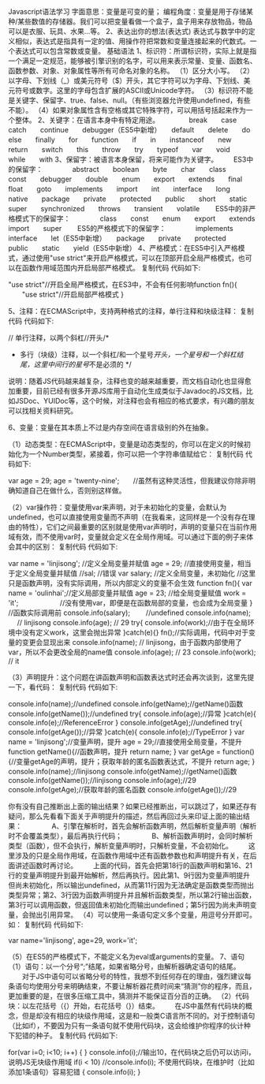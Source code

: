 
Javascript语法学习
字面意思：变量是可变的量；
编程角度：变量是用于存储某种/某些数值的存储器。我们可以把变量看做一个盒子，盒子用来存放物品，物品可以是衣服、玩具、水果...等。 
2、表达出你的想法(表达式)
表达式与数学中的定义相似，表达式是指具有一定的值、用操作符把常数和变量连接起来的代数式。一个表达式可以包含常数或变量。
 基础语法
1、标识符：所谓标识符，实际上就是指一个满足一定规范，能够被引擎识别的名字，可以用来表示常量、变量、函数名、函数参数、对象、对象属性等所有可命名对象的名称。
（1）区分大小写。
（2）以字母、下划线（_）或美元符号（$）开头，其它字符可以为字母、下划线、美元符号或数字。这里的字母包含扩展的ASCII或Unicode字符。
（3）标识符不能是关键字、保留字、true、false、null。（有些浏览器允许使用undefined，有些不能）。
（4）如果对象属性含有空格或其它特殊字符，可以用括号括起来作为一个整体。
2、关键字：在语言本身中有特定用途。
　　　　break　　case　　catch　　continue　　debugger（ES5中新增）　　default　　delete　　do　　else　　finally　　for　　function　　if　　in　　instanceof　　new　　return　　switch　　this　　throw　　try　　typeof　　var　　void　　while　　with
3、保留字：被语言本身保留，将来可能作为关键字。
　　ES3中的保留字：
　　　　abstract　　boolean　　byte　　char　　class　　const　　debugger　　double　　enum　　export　　extends　　final　　float　　goto　　implements　　import　　int　　interface　　long　　native　　package　　private　　protected　　public　　short　　static　　super　　synchronized　　throws　　transient　　volatile
　　ES5中的非严格模式下的保留字：
　　　　class　　const　　enum　　export　　extends　　import　　super
　　ES5的严格模式下的保留字：
　　　　implements　　interface　　let（ES5中新增）　　package　　private　　protected　　public　　static　　yield（ES5中新增）
 4、严格模式：在ES5中引入严格模式，通过使用"use strict"来开启严格模式，可以在顶部开启全局严格模式，也可以在函数作用域范围内开启局部严格模式。
复制代码 代码如下:

"use strict"//开启全局严格模式，在ES3中，不会有任何影响function fn(){ 
　　"use strict"//开启局部严格模式 
} 

5、注释：在ECMAScript中，支持两种格式的注释，单行注释和块级注释： 
复制代码 代码如下:

// 单行注释，以两个斜杠//开头/* 
* 多行（块级）注释，以一个斜杠/和一个星号*开头，一个星号和一个斜杠结尾，这里中间行的星号*不是必须的 
*/ 

说明：随着JS代码越来越复杂，注释也变的越来越重要，而文档自动化也显得愈加重要，目前已经有很多开源JS库用于自动化生成类似于Javadoc的JS文档，比如JSDoc、YUIDoc等，这个时候，对注释也会有相应的格式要求，有兴趣的朋友可以找相关资料研究。 

6、变量：变量在其本质上不过是内存空间在语言级别的外在抽象。 

（1）动态类型：在ECMAScript中，变量是动态类型的，你可以在定义的时候初始化为一个Number类型，紧接着，你可以把一个字符串值赋给它： 
复制代码 代码如下:

var age = 29; 
age = 'twenty-nine';　　//虽然有这种灵活性，但我建议你除非明确知道自己在做什么，否则别这样做。

（2）var操作符：变量使用var来声明，对于未初始化的变量，会默认为undefined，也可以直接使用变量而不声明（在我看来，这同样是一个没有存在理由的特性），它们之间最重要的区别就是使用var声明时，声明的变量只在当前作用域有效，而不使用var时，变量就会定义在全局作用域。可以通过下面的例子来体会其中的区别： 
复制代码 代码如下:

var name = 'linjisong'; //定义全局变量并赋值 
age = 29; //直接使用变量，相当于定义全局变量并赋值 
//sal; //错误 
var salary; //定义全局变量，未初始化 
//这里只是函数声明，没有实际调用，所以内部定义的变量不会生效 
function fn(){ 
var name = 'oulinhai';//定义局部变量并赋值 
age = 23; //给全局变量赋值 
work = 'it';　　　　　　//没有使用var，即便是在函数局部的变量，也会成为全局变量 
} 
//函数实际调用前 
console.info(salary);　　 //undefined 
console.info(name); 　 // linjisong 
console.info(age); // 29 
try{ 
console.info(work);//由于在全局环境中没有定义work，这里会抛出异常 
}catch(e){} 
fn();//实际调用，代码中对于变量的变更会显现出来 
console.info(name); // linjisong，由于函数内部使用了var，所以不会更改全局的name值 
console.info(age); // 23 
console.info(work); // it 

（3）声明提升：这个问题在讲函数声明和函数表达式时还会再次谈到，这里先提一下，看代码： 
复制代码 代码如下:

console.info(name);//undefined 
console.info(getName);//getName()函数 
console.info(getName());//undefined 
try{ 
console.info(age);//异常 
}catch(e){ 
console.info(e);//ReferenceError 
} 
console.info(getAge);//undefined 
try{ 
console.info(getAge());//异常 
}catch(e){ 
console.info(e);//TypeError 
} 
var name = 'linjisong';//变量声明，提升 
age = 29;//直接使用全局变量，不提升 
function getName(){//函数声明，提升 
return name; 
} 
var getAge = function(){//变量getAge的声明，提升；获取年龄的匿名函数表达式，不提升 
return age; 
} 
console.info(name);//linjisong 
console.info(getName);//getName()函数 
console.info(getName());//linjisong 
console.info(age);//29 
console.info(getAge);//获取年龄的匿名函数 
console.info(getAge());//29 

你有没有自己推断出上面的输出结果？如果已经推断出，可以跳过了，如果还存有疑问，那么先看看下面关于声明提升的描述，然后再回过头来印证上面的输出结果： 
　　　　A、引擎在解析时，首先会解析函数声明，然后解析变量声明（解析时不会覆盖类型），最后再执行代码； 
　　　　B、解析函数声明时，会同时解析类型（函数），但不会执行，解析变量声明时，只解析变量，不会初始化。 
　　这里涉及的只是全局作用域，在函数作用域中还有函数参数也和声明提升有关，在后面讲述函数时再讨论。 
　　上面的代码，首先会把第18行的函数声明和第16、21行的变量声明提升到最开始解析，然后再执行。因此第1、9行因为变量声明提升但尚未初始化，所以输出undefined，从而第11行因为无法确定是函数类型而抛出类型异常；第2、3行因为函数声明提升并且解析函数类型，所以第2行输出函数，第3行可以调用函数，但返回值未初始化而输出undefined；第5行因为尚未声明变量，会抛出引用异常。 
（4）可以使用一条语句定义多个变量，用逗号分开即可。如： 
复制代码 代码如下:

var name='linjisong', 
age=29, 
work='it'; 

（5）在ES5的严格模式下，不能定义名为eval或arguments的变量。 
7、语句 
（1）语句：以一个分号“;”结尾，如果省略分号，由解析器确定语句的结尾。 
　　对于JS中语句可以省略分号的特性，我想不到任何存在的理由，强烈建议每条语句均使用分号来明确结束，不要让解析器花费时间来“猜测”你的程序，而且，更加重要的是，在很多压缩工具中，猜测并不能保证百分百的正确。 
（2）代码块：以左花括号（{）开始，右花括号（}）结束。 
　　在JS中虽然有代码块的概念，但是却没有相应的块级作用域，这是和一般类C语言所不同的。对于控制语句（比如if），不要因为只有一条语句就不使用代码块，这会给维护你程序的伙计种下犯错的种子。 
复制代码 代码如下:

for(var i=0; i<10; i++) 
{ 
} 
console.info(i);//输出10，在代码块之后仍可以访问i，说明JS无块级作用域 
if(i < 10) 
//console.info(i); 不使用代码块，在维护时（比如添加1条语句）容易犯错 
{ 
console.info(i); 
} 